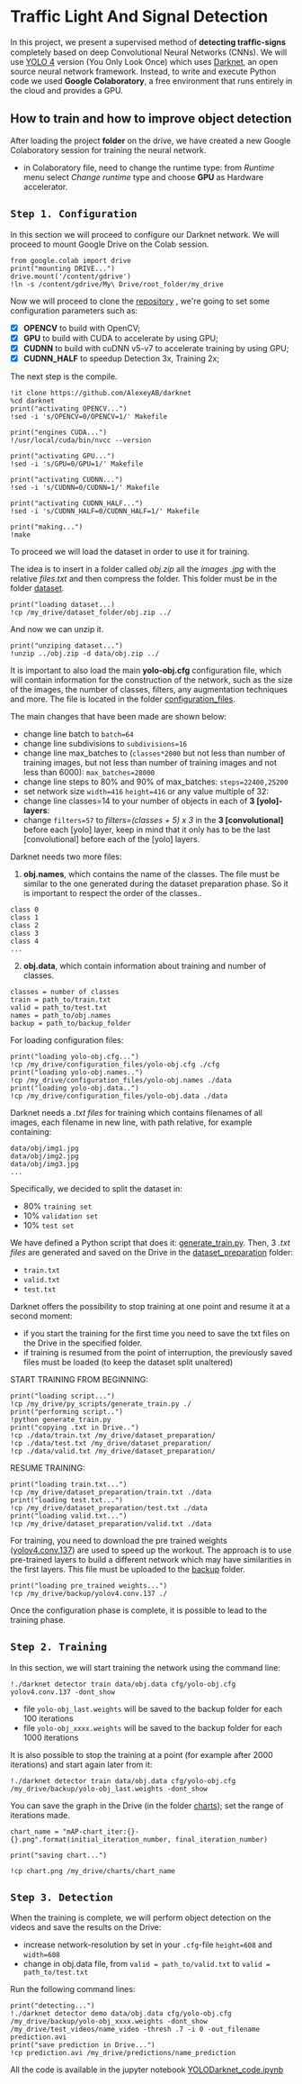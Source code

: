 # Traffic Light And Signal Detection
In this project, we present a supervised method of **detecting trafﬁc-signs** completely based on deep Convolutional Neural Networks (CNNs). We will use [YOLO 4](https://pjreddie.com/darknet/) version (You Only Look Once) which uses [Darknet](https://github.com/AlexeyAB/darknet), an open source neural network framework. Instead, to write and execute Python code we used **Google Colaboratory**, a free environment that runs entirely in the cloud and provides a GPU.

## How to train and how to improve object detection
After loading the project **folder** on the drive, we have created a new Google Colaboratory session for training the neural network.
* in Colaboratory file, need to change the runtime type: from *Runtime* menu select *Change runtime* type and choose **GPU** as Hardware accelerator.

## `Step 1. Configuration`
In this section we will proceed to configure our Darknet network.
We will proceed to mount Google Drive on the Colab session.
```
from google.colab import drive
print("mounting DRIVE...")
drive.mount('/content/gdrive')
!ln -s /content/gdrive/My\ Drive/root_folder/my_drive
```
Now we will proceed to clone the [repository](https://github.com/AlexeyAB/darknet) , we're going to set some configuration parameters such as:
- [x] **OPENCV** to build with OpenCV;
- [x] **GPU** to build with CUDA to accelerate by using GPU;
- [x] **CUDNN** to build with cuDNN v5-v7 to accelerate training by using GPU;
- [x] **CUDNN_HALF** to speedup Detection 3x, Training 2x;

The next step is the compile.
```
!it clone https://github.com/AlexeyAB/darknet
%cd darknet
print("activating OPENCV...")
!sed -i 's/OPENCV=0/OPENCV=1/' Makefile

print("engines CUDA...")
!/usr/local/cuda/bin/nvcc --version

print("activating GPU...")
!sed -i 's/GPU=0/GPU=1/' Makefile

print("activating CUDNN...")
!sed -i 's/CUDNN=0/CUDNN=1/' Makefile

print("activating CUDNN_HALF...")
!sed -i 's/CUDNN_HALF=0/CUDNN_HALF=1/' Makefile

print("making...")
!make
```
To proceed we will load the dataset in order to use it for training.


The idea is to insert in a folder called *obj.zip* all the *images .jpg* with the relative *files.txt* and then compress the folder. This folder must be in the folder [dataset](https://github.com/Antario-Costena/SignalDetection/tree/Project/dataset).
```
print("loading dataset...)
!cp /my_drive/dataset_folder/obj.zip ../
```
And now we can unzip it.
```
print("unziping dataset...")
!unzip ../obj.zip -d data/obj.zip ../
```
It is important to also load the main **yolo-obj.cfg** configuration file, which will contain information for the construction of the network, such as the size of the images, the number of classes, filters, any augmentation techniques and more.
The file is located in the folder [configuration_files](https://github.com/Antario-Costena/SignalDetection/tree/Project/configuration_files).

The main changes that have been made are shown below:
- change line batch to `batch=64`
- change line subdivisions to `subdivisions=16`
- change line max_batches to (`classes*2000` but not less than number of training images, but not less than number of training images and not less than 6000): `max_batches=28000`
- change line steps to 80% and 90% of max_batches: `steps=22400,25200`
- set network size `width=416` `height=416` or any value multiple of 32:
- change line classes=14 to your number of objects in each of **3 [yolo]-layers**:
- change `filters=57` to *filters=(classes + 5) x 3* in the **3 [convolutional]** before each [yolo] layer, keep in mind that it only has to be the last [convolutional] before each of the [yolo] layers.

Darknet needs two more files:
1. **obj.names**, which contains the name of the classes.
  The file must be similar to the one generated during the dataset preparation phase. 
  So it is important to respect the order of the classes..

  ```
  class 0
  class 1
  class 2
  class 3
  class 4
  ...
  ```
2. **obj.data**, which contain information about training and number of classes.
  
  ```
  classes = number of classes
  train = path_to/train.txt
  valid = path_to/test.txt
  names = path_to/obj.names
  backup = path_to/backup_folder
  ```
For loading configuration files:

```
print("loading yolo-obj.cfg...")
!cp /my_drive/configuration_files/yolo-obj.cfg ./cfg
print("loading yolo-obj.names..")
!cp /my_drive/configuration_files/yolo-obj.names ./data
print("loading yolo-obj.data..")
!cp /my_drive/configuration_files/yolo-obj.data ./data
```
Darknet needs a *.txt files* for training which contains filenames of all images, each filename in new line, with path relative, for example containing:
```
data/obj/img1.jpg
data/obj/img2.jpg
data/obj/img3.jpg
...
```
Specifically, we decided to split the dataset in:
  - 80% `training set`
  - 10% `validation set`
  - 10% `test set`

We have defined a Python script that does it: [generate_train.py](https://github.com/Antario-Costena/SignalDetection/blob/Project/py_scripts/generate_train.py).
Then, 3 *.txt files* are generated and saved on the Drive in the [dataset_preparation](https://github.com/Antario-Costena/SignalDetection/tree/Project/dataset_preparation) folder:
  - `train.txt`
  - `valid.txt`
  - `test.txt`

Darknet offers the possibility to stop training at one point and resume it at a second moment:
  - if you start the training for the first time you need to save the txt files on the Drive in the specified folder.
  - if training is resumed from the point of interruption, the previously saved files must be loaded (to keep the dataset split unaltered)
  
START TRAINING FROM BEGINNING:
```
print("loading script...")
!cp /my_drive/py_scripts/generate_train.py ./
print("performing script..")
!python generate_train.py
print("copying .txt in Drive..")
!cp ./data/train.txt /my_drive/dataset_preparation/
!cp ./data/test.txt /my_drive/dataset_preparation/
!cp ./data/valid.txt /my_drive/dataset_preparation/
```
RESUME TRAINING:
```
print("loading train.txt...")
!cp /my_drive/dataset_preparation/train.txt ./data
print("loading test.txt...")
!cp /my_drive/dataset_preparation/test.txt ./data
print("loading valid.txt...")
!cp /my_drive/dataset_preparation/valid.txt ./data
```
For training, you need to download the pre trained weights ([yolov4.conv.137](https://github.com/AlexeyAB/darknet/releases/download/darknet_yolo_v3_optimal/yolov4.conv.137)) are used to speed up the workout. The approach is to use pre-trained layers to build a different network which may have similarities in the first layers.
This file must be uploaded to the [backup](https://github.com/Antario-Costena/SignalDetection/tree/Project/backup) folder.
```
print("loading pre_trained weights...")
!cp /my_drive/backup/yolov4.conv.137 ./
```
Once the configuration phase is complete, it is possible to lead to the training phase.

## `Step 2. Training`

In this section, we will start training the network using the command line:
```
!./darknet detector train data/obj.data cfg/yolo-obj.cfg yolov4.conv.137 -dont_show
```
  - file `yolo-obj_last.weights` will be saved to the backup folder for each 100 iterations
  - file `yolo-obj_xxxx.weights` will be saved to the backup folder for each 1000 iterations
  
It is also possible to stop the training at a point (for example after 2000 iterations) and start again later from it:
```
!./darknet detector train data/obj.data cfg/yolo-obj.cfg /my_drive/backup/yolo-obj_last.weights -dont_show
```
You can save the graph in the Drive (in the folder [charts](https://github.com/Antario-Costena/SignalDetection/tree/Project/charts)); set the range of iterations made.
```
chart_name = "mAP-chart_iter:{}-{}.png".format(initial_iteration_number, final_iteration_number)

print("saving chart...")

!cp chart.png /my_drive/charts/chart_name
```
## `Step 3. Detection`

When the training is complete, we will perform object detection on the videos and save the results on the Drive:
  - increase network-resolution by set in your `.cfg`-file `height=608` and `width=608`
  - change in obj.data file, from `valid = path_to/valid.txt` to `valid = path_to/test.txt`

Run the following command lines:
```
print("detecting...")
!./darknet detector demo data/obj.data cfg/yolo-obj.cfg /my_drive/backup/yolo-obj_xxxx.weights -dont_show /my_drive/test_videos/name_video -thresh .7 -i 0 -out_filename prediction.avi
print("save prediction in Drive...")
!cp prediction.avi /my_drive/predictions/name_prediction
```
All the code is available in the jupyter notebook [YOLODarknet_code.ipynb](https://github.com/Antario-Costena/SignalDetection/blob/Project/py_scripts/YOLODarknet_code.ipynb)

